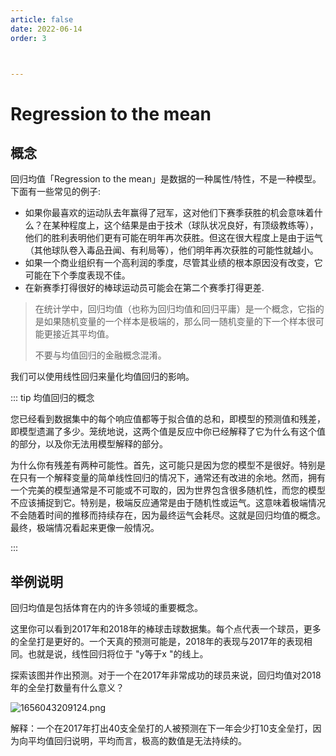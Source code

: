 ```yaml
---
article: false
date: 2022-06-14
order: 3



---
```


# Regression to the mean

## 概念

回归均值「Regression to the mean」是数据的一种属性/特性，不是一种模型。下面有一些常见的例子:

- 如果你最喜欢的运动队去年赢得了冠军，这对他们下赛季获胜的机会意味着什么？在某种程度上，这个结果是由于技术（球队状况良好，有顶级教练等），他们的胜利表明他们更有可能在明年再次获胜。但这在很大程度上是由于运气（其他球队卷入毒品丑闻、有利局等），他们明年再次获胜的可能性就越小。
- 如果一个商业组织有一个高利润的季度，尽管其业绩的根本原因没有改变，它可能在下个季度表现不佳。
- 在新赛季打得很好的棒球运动员可能会在第二个赛季打得更差.

>在统计学中，回归均值（也称为回归均值和回归平庸）是一个概念，它指的是如果随机变量的一个样本是极端的，那么同一随机变量的下一个样本很可能更接近其平均值。
>
>不要与均值回归的金融概念混淆。

我们可以使用线性回归来量化均值回归的影响。

::: tip 均值回归的概念

您已经看到数据集中的每个响应值都等于拟合值的总和，即模型的预测值和残差，即模型遗漏了多少。笼统地说，这两个值是反应中你已经解释了它为什么有这个值的部分，以及你无法用模型解释的部分。

为什么你有残差有两种可能性。首先，这可能只是因为您的模型不是很好。特别是在只有一个解释变量的简单线性回归的情况下，通常还有改进的余地。然而，拥有一个完美的模型通常是不可能或不可取的，因为世界包含很多随机性，而您的模型不应该捕捉到它。特别是，极端反应通常是由于随机性或运气。这意味着极端情况不会随着时间的推移而持续存在，因为最终运气会耗尽。这就是回归均值的概念。最终，极端情况看起来更像一般情况。

:::

## 举例说明

回归均值是包括体育在内的许多领域的重要概念。

这里你可以看到2017年和2018年的棒球击球数据集。每个点代表一个球员，更多的全垒打是更好的。一个天真的预测可能是，2018年的表现与2017年的表现相同。也就是说，线性回归将位于 "y等于x "的线上。

探索该图并作出预测。对于一个在2017年非常成功的球员来说，回归均值对2018年的全垒打数量有什么意义？

![1656043209124.png](https://pic.hanjiaming.com.cn/2022/06/24/30537d27e986a.png)

解释：一个在2017年打出40支全垒打的人被预测在下一年会少打10支全垒打，因为向平均值回归说明，平均而言，极高的数值是无法持续的。

